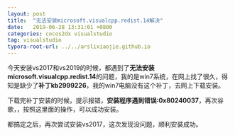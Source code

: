 ```yaml
---
layout: post
title:  "无法安装microsoft.visualcpp.redist.14解决"
date:   2019-06-28 13:31:01 +0800
categories: cocos2dx visualstudio
tag: visualstudio
typora-root-url: ../../arslixiaojie.github.io
---
```


今天安装vs2017和vs2019的时候，都遇到了**无法安装microsoft.visualcpp.redist.14**的问题，我的是win7系统，在网上找了很久，得知是缺少了**补丁kb2999226**，我的win7电脑没有这个补丁，去网上下载安装。

下载完补丁安装的时候，提示报错，**安装程序遇到错误:0x80240037**，再次谷歌，[](https://blog.csdn.net/ClearLoveQ/article/details/81708655)，按照这里面的操作，可以成功安装。

都搞定之后，再次尝试安装vs2017，这次发现没问题，顺利安装成功。